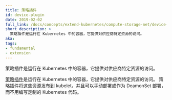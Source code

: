 ```yaml
---
title: 策略插件
id: device-plugin
date: 2019-02-02
full_link: /docs/concepts/extend-kubernetes/compute-storage-net/device-plugins/
short_description: >
  策略插件是运行在 Kubernetes 中的容器，它提供对供应商特定资源的访问。
aka:
tags:
- fundamental
- extension
---
```


<!--
title: Device Plugin
id: device-plugin
date: 2019-02-02
full_link: /docs/concepts/extend-kubernetes/compute-storage-net/device-plugins/
short_description: >
  Device Plugins are containers running in Kubernetes that provide access to a vendor specific resource.
aka:
tags:
- fundamental
- extension
-->
<!--
 Device Plugins are containers running in Kubernetes that provide access to a vendor specific resource.
-->
 策略插件是运行在 Kubernetes 中的容器，它提供对供应商特定资源的访问。
 
<!--more-->

<!--
[Device Plugin](/docs/concepts/extend-kubernetes/compute-storage-net/device-plugins/) are containers running in Kubernetes that provide access to a vendor specific resource. Device Plugins advertise these resources to kubelet and can be deployed manually or as a DeamonSet, rather than writing custom Kubernetes code.
-->
[策略插件](/docs/concepts/extend-kubernetes/compute-storage-net/device-plugins/)是运行在 Kubernetes 中的容器，它提供对供应商特定资源的访问。
策略插件将这些资源发布到 kubelet，并且可以手动部署或作为 DeamonSet 部署，而不用编写定制的 Kubernetes 代码。
